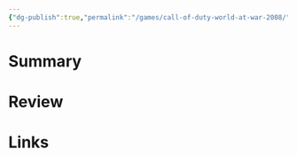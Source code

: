 ```yaml
---
{"dg-publish":true,"permalink":"/games/call-of-duty-world-at-war-2008/","tags":["LP"],"created":"2023-12-08","updated":"2024-02-26"}
---
```



# Summary

# Review

# Links
